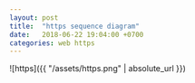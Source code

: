 ```yaml
---
layout: post
title:  "https sequence diagram"
date:   2018-06-22 19:04:00 +0700
categories: web https
---
```


![https]({{ "/assets/https.png" | absolute_url }})
